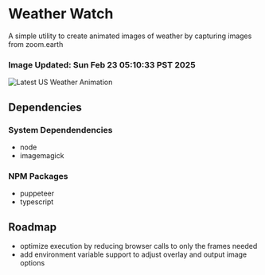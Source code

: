 # Weather Watch

A simple utility to create animated images of weather by capturing images from zoom.earth

### Image Updated: Sun Feb 23 05:10:33 PST 2025

![Latest US Weather Animation](animations/2025-02-23.webp)

## Dependencies
### System Dependendencies
* node
* imagemagick
### NPM Packages
* puppeteer
* typescript

## Roadmap
* optimize execution by reducing browser calls to only the frames needed
* add environment variable support to adjust overlay and output image options
